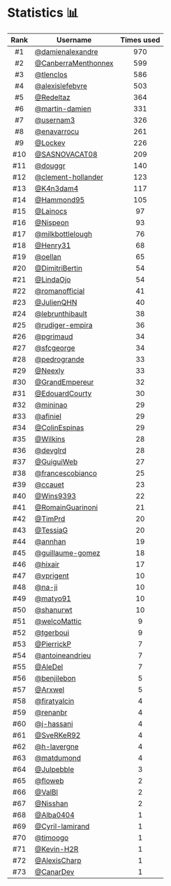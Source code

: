 # Statistics 📊

|Rank|Username|Times used|
:--------:|--------|:--------:|
|#1|[@damienalexandre](https://github.com/damienalexandre)|970|
|#2|[@CanberraMenthonnex](https://github.com/CanberraMenthonnex)|599|
|#3|[@tlenclos](https://github.com/tlenclos)|586|
|#4|[@alexislefebvre](https://github.com/alexislefebvre)|503|
|#5|[@Redeltaz](https://github.com/Redeltaz)|364|
|#6|[@martin-damien](https://github.com/martin-damien)|331|
|#7|[@usernam3](https://github.com/usernam3)|326|
|#8|[@enavarrocu](https://github.com/enavarrocu)|261|
|#9|[@Lockev](https://github.com/Lockev)|226|
|#10|[@SASNOVACAT08](https://github.com/SASNOVACAT08)|209|
|#11|[@douggr](https://github.com/douggr)|140|
|#12|[@clement-hollander](https://github.com/clement-hollander)|123|
|#13|[@K4n3dam4](https://github.com/K4n3dam4)|117|
|#14|[@Hammond95](https://github.com/Hammond95)|105|
|#15|[@Lainocs](https://github.com/Lainocs)|97|
|#16|[@Nispeon](https://github.com/Nispeon)|93|
|#17|[@milkbottlelough](https://github.com/milkbottlelough)|76|
|#18|[@Henry31](https://github.com/Henry31)|68|
|#19|[@oellan](https://github.com/oellan)|65|
|#20|[@DimitriBertin](https://github.com/DimitriBertin)|54|
|#21|[@LindaOjo](https://github.com/LindaOjo)|54|
|#22|[@romanofficial](https://github.com/romanofficial)|41|
|#23|[@JulienQHN](https://github.com/JulienQHN)|40|
|#24|[@lebrunthibault](https://github.com/lebrunthibault)|38|
|#25|[@rudiger-empira](https://github.com/rudiger-empira)|36|
|#26|[@pgrimaud](https://github.com/pgrimaud)|34|
|#27|[@sfcgeorge](https://github.com/sfcgeorge)|34|
|#28|[@pedrogrande](https://github.com/pedrogrande)|33|
|#29|[@Neexly](https://github.com/Neexly)|33|
|#30|[@GrandEmpereur](https://github.com/GrandEmpereur)|32|
|#31|[@EdouardCourty](https://github.com/EdouardCourty)|30|
|#32|[@mininao](https://github.com/mininao)|29|
|#33|[@afiniel](https://github.com/afiniel)|29|
|#34|[@ColinEspinas](https://github.com/ColinEspinas)|29|
|#35|[@Wilkins](https://github.com/Wilkins)|28|
|#36|[@devglrd](https://github.com/devglrd)|28|
|#37|[@GuiguiWeb](https://github.com/GuiguiWeb)|27|
|#38|[@francescobianco](https://github.com/francescobianco)|25|
|#39|[@ccauet](https://github.com/ccauet)|23|
|#40|[@Wins9393](https://github.com/Wins9393)|22|
|#41|[@RomainGuarinoni](https://github.com/RomainGuarinoni)|21|
|#42|[@TimPrd](https://github.com/TimPrd)|20|
|#43|[@TessiaG](https://github.com/TessiaG)|20|
|#44|[@annhan](https://github.com/annhan)|19|
|#45|[@guillaume-gomez](https://github.com/guillaume-gomez)|18|
|#46|[@hixair](https://github.com/hixair)|17|
|#47|[@vprigent](https://github.com/vprigent)|10|
|#48|[@na-ji](https://github.com/na-ji)|10|
|#49|[@matyo91](https://github.com/matyo91)|10|
|#50|[@shanurwt](https://github.com/shanurwt)|10|
|#51|[@welcoMattic](https://github.com/welcoMattic)|9|
|#52|[@tgerboui](https://github.com/tgerboui)|9|
|#53|[@PierrickP](https://github.com/PierrickP)|7|
|#54|[@antoineandrieu](https://github.com/antoineandrieu)|7|
|#55|[@AleDel](https://github.com/AleDel)|7|
|#56|[@benjilebon](https://github.com/benjilebon)|5|
|#57|[@Arxwel](https://github.com/Arxwel)|5|
|#58|[@firatyalcin](https://github.com/firatyalcin)|4|
|#59|[@renanbr](https://github.com/renanbr)|4|
|#60|[@j-hassani](https://github.com/j-hassani)|4|
|#61|[@SveRKeR92](https://github.com/SveRKeR92)|4|
|#62|[@h-lavergne](https://github.com/h-lavergne)|4|
|#63|[@matdumond](https://github.com/matdumond)|4|
|#64|[@Julpebble](https://github.com/Julpebble)|3|
|#65|[@floweb](https://github.com/floweb)|2|
|#66|[@ValBl](https://github.com/ValBl)|2|
|#67|[@Nisshan](https://github.com/Nisshan)|2|
|#68|[@Alba0404](https://github.com/Alba0404)|1|
|#69|[@Cyril-lamirand](https://github.com/Cyril-lamirand)|1|
|#70|[@timoogo](https://github.com/timoogo)|1|
|#71|[@Kevin-H2R](https://github.com/Kevin-H2R)|1|
|#72|[@AlexisCharp](https://github.com/AlexisCharp)|1|
|#73|[@CanarDev](https://github.com/CanarDev)|1|
